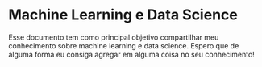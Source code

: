 # Machine Learning e Data Science

Esse documento tem como principal objetivo compartilhar meu conhecimento sobre machine learning e data science. Espero que de alguma forma eu consiga agregar em alguma coisa no seu conhecimento!
